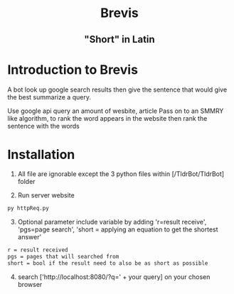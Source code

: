 <h1 align = "center">Brevis</h1>
<h2 align= "center">"Short" in Latin</h2>


# Introduction to Brevis
A bot look up google search results then give the sentence that would give the best summarize a query. 

Use google api query an amount of wesbite, article
Pass on to an SMMRY like algorithm, to rank the word appears in the website then rank the sentence with the words


# Installation
1. All file are ignorable except the 3 python files within [/TldrBot/TldrBot] folder

2. Run server website
  ```sh
  py httpReq.py
  ```

3. Optional parameter include variable by adding 'r=result receive', 'pgs=page search', 'short = applying an equation to get the shortest answer'

  ```sh
  r = result received
  pgs = pages that will searched from
  short = bool if the result need to also be as short as possible
  ```

4. search ['http://localhost:8080/?q=' + your query] on your chosen browser

